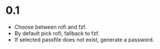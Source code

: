 # 0.1

* Choose between rofi and fzf.
* By default pick rofi, fallback to fzf.
* If selected passfile does not exist, generate a password.
